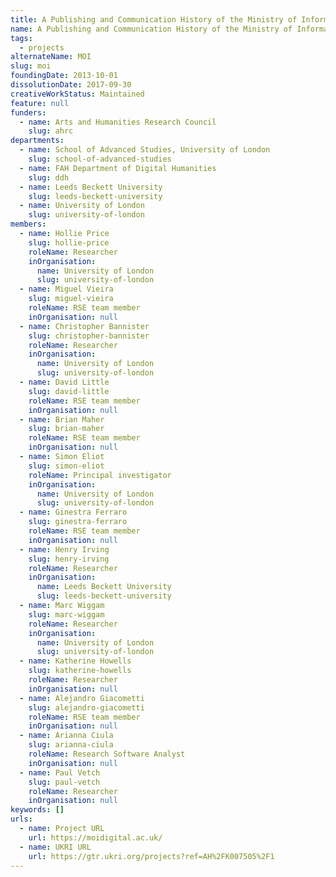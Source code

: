 ```yaml
---
title: A Publishing and Communication History of the Ministry of Information, 1939-45
name: A Publishing and Communication History of the Ministry of Information, 1939-45
tags:
  - projects
alternateName: MOI
slug: moi
foundingDate: 2013-10-01
dissolutionDate: 2017-09-30
creativeWorkStatus: Maintained
feature: null
funders:
  - name: Arts and Humanities Research Council
    slug: ahrc
departments:
  - name: School of Advanced Studies, University of London
    slug: school-of-advanced-studies
  - name: FAH Department of Digital Humanities
    slug: ddh
  - name: Leeds Beckett University
    slug: leeds-beckett-university
  - name: University of London
    slug: university-of-london
members:
  - name: Hollie Price
    slug: hollie-price
    roleName: Researcher
    inOrganisation:
      name: University of London
      slug: university-of-london
  - name: Miguel Vieira
    slug: miguel-vieira
    roleName: RSE team member
    inOrganisation: null
  - name: Christopher Bannister
    slug: christopher-bannister
    roleName: Researcher
    inOrganisation:
      name: University of London
      slug: university-of-london
  - name: David Little
    slug: david-little
    roleName: RSE team member
    inOrganisation: null
  - name: Brian Maher
    slug: brian-maher
    roleName: RSE team member
    inOrganisation: null
  - name: Simon Eliot
    slug: simon-eliot
    roleName: Principal investigator
    inOrganisation:
      name: University of London
      slug: university-of-london
  - name: Ginestra Ferraro
    slug: ginestra-ferraro
    roleName: RSE team member
    inOrganisation: null
  - name: Henry Irving
    slug: henry-irving
    roleName: Researcher
    inOrganisation:
      name: Leeds Beckett University
      slug: leeds-beckett-university
  - name: Marc Wiggam
    slug: marc-wiggam
    roleName: Researcher
    inOrganisation:
      name: University of London
      slug: university-of-london
  - name: Katherine Howells
    slug: katherine-howells
    roleName: Researcher
    inOrganisation: null
  - name: Alejandro Giacometti
    slug: alejandro-giacometti
    roleName: RSE team member
    inOrganisation: null
  - name: Arianna Ciula
    slug: arianna-ciula
    roleName: Research Software Analyst
    inOrganisation: null
  - name: Paul Vetch
    slug: paul-vetch
    roleName: Researcher
    inOrganisation: null
keywords: []
urls:
  - name: Project URL
    url: https://moidigital.ac.uk/
  - name: UKRI URL
    url: https://gtr.ukri.org/projects?ref=AH%2FK007505%2F1
---
```


